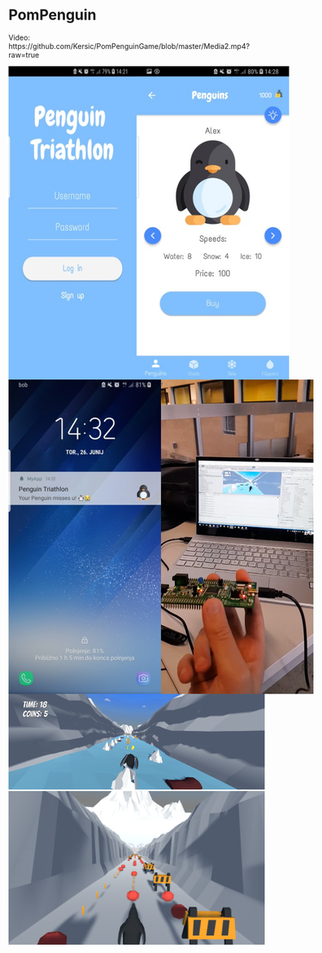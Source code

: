 # PomPenguin

<p>Video: https://github.com/Kersic/PomPenguinGame/blob/master/Media2.mp4?raw=true</p>

<div style="display:flex">
  <img src="https://github.com/Kersic/PomPenguinGame/blob/master/Picture5.jpg" width="300">
  <img src="https://github.com/Kersic/PomPenguinGame/blob/master/Picture1.jpg" width="300">
</div>
<div style="display:flex">
  <img src="https://github.com/Kersic/PomPenguinGame/blob/master/Picture2.jpg" width="300">
  <img src="https://github.com/Kersic/PomPenguinGame/blob/master/game.png" width="300">
</div>
<img src="https://github.com/Kersic/PomPenguinGame/blob/master/Picture3.png" width="600">
<img src="https://github.com/Kersic/PomPenguinGame/blob/master/image.png" width="600">




